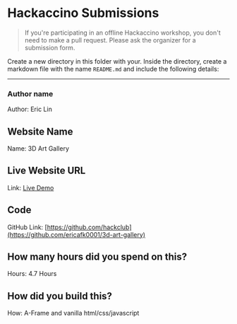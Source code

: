 # Hackaccino Submissions

> If you're participating in an offline Hackaccino workshop, you don't need to make a pull request. Please ask the organizer for a submission form.

Create a new directory in this folder with your. Inside the directory, create a markdown file with the name `README.md` and include the following details:

---

### Author name

Author: Eric Lin

<!-- A name or nickname that you want to appear as the author of the website -->

## Website Name

Name: 3D Art Gallery

## Live Website URL

Link: [Live Demo](https://ericafk0001.github.io/3d-art-gallery/)

## Code

GitHub Link: [https://github.com/hackclub](https://github.com/ericafk0001/3d-art-gallery)

## How many hours did you spend on this?

Hours: 4.7 Hours

## How did you build this?

How: A-Frame and vanilla html/css/javascript
